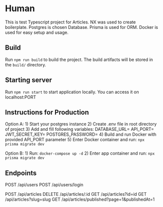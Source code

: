 # Human

This is test Typescript project for Articles.
NX was used to create boilerplate.
Postgres is chosen Database.
Prisma is used for ORM.
Docker is used for easy setup and usage.

## Build

Run `npm run build` to build the project. The build artifacts will be stored in the `build/` directory.

## Starting server

Run `npm run start` to start application locally. You can access it on localhost:PORT

## Instructions for Production

Option A:
    1) Start your postgres instance
    2) Create .env file in root directory of project
    3) Add and fill following variables:
        DATABASE_URL=
        API_PORT=
        JWT_SECRET_KEY=
        POSTGRES_PASSWORD=
    4) Build and run Docker with provided API_PORT parameter
    5) Enter Docker container and run: `npx prisma migrate dev`

Option B:
    1) Run: `docker-compose up -d`
    2) Enter app container and run: `npx prisma migrate dev`

## Endpoints

POST /api/users
POST /api/users/login

POST /api/articles
DELETE /api/articles/:id
GET /api/articles?id=id
GET /api/articles?slug=slug
GET /api/articles/published?page=1&publishedAt=1